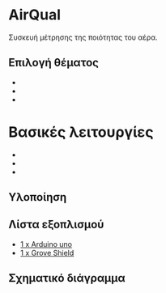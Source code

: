 # AirQual
Συσκευή μέτρησης της ποιότητας του αέρα.

## Επιλογή θέματος
-
-
-

# Βασικές λειτουργίες
-
-
-

## Υλοποίηση

## Λίστα εξοπλισμού
- [1 x Arduino uno](https://store.arduino.cc/arduino-uno-rev3 "Arduino Uno")
- [1 x Grove Shield](https://store.arduino.cc/grove-base-shield-v2 "Grove Shield")

## Σχηματικό διάγραμμα



